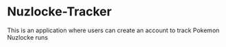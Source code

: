 # Nuzlocke-Tracker
This is an application where users can create an account to track Pokemon Nuzlocke runs
